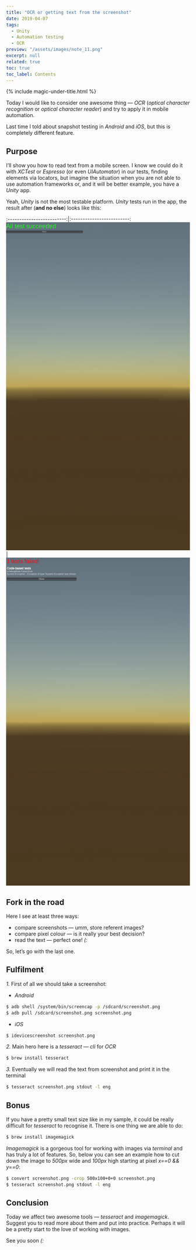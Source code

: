 ```yaml
---
title: "OCR or getting text from the screenshot"
date: 2019-04-07
tags:
  - Unity
  - Automation testing
  - OCR
preview: "/assets/images/note_11.png"
excerpt: null
related: true
toc: true
toc_label: Contents
---
```


{% include magic-under-title.html %}

Today I would like to consider one awesome thing — *OCR* (*optical character recognition* or *optical character reader*) and try to apply it in mobile automation.

Last time I told about snapshot testing in *Android* and *iOS*, but this is completely different feature.

## Purpose

I’ll show you how to read text from a mobile screen. I know we could do it with *XCTest* or *Espresso* (or even *UIAutomator*) in our tests, finding elements via locators, but imagine the situation when you are not able to use automation frameworks or, and it will be better example, you have a *Unity* app.

Yeah, *Unity* is not the most testable platform. *Unity* tests run in the app, the result after (**and no else**) looks like this:

:-------------------------:|:-------------------------:
![Succeess](/assets/images/note_11_1.png)  |  ![Failure](/assets/images/note_11_2.png)

## Fork in the road

Here I see at least three ways:
- compare screenshots — umm, store referent images?
- compare pixel colour — is it really your best decision?
- read the text — perfect one! *(:*

So, let’s go with the last one.

## Fulfilment

*1.* First of all we should take a screenshot:
- *Android*

```bash
$ adb shell /system/bin/screencap -p /sdcard/screenshot.png
$ adb pull /sdcard/screenshot.png screenshot.png
```

- *iOS*

```bash
$ idevicescreenshot screenshot.png
```

*2.* Main hero here is a *tesseract* — *cli* for *OCR*

```bash
$ brew install tesseract
```

*3.* Eventually we will read the text from screenshot and print it in the terminal

```bash
$ tesseract screenshot.png stdout -l eng
```

## Bonus

If you have a pretty small text size like in my sample, it could be really difficult for *tesseract* to recognise it. There is one thing we are able to do:

```bash
$ brew install imagemagick
```

*Imagemagick* is a gorgeous tool for working with images via *terminal* and has truly a lot of features. So, below you can see an example how to cut down the image to *500px* wide and *100px* high starting at pixel *x==0 && y==0*:

```bash
$ convert screenshot.png -crop 500x100+0+0 screenshot.png
$ tesseract screenshot.png stdout -l eng
```

## Conclusion

Today we affect two awesome tools — *tesseract* and *imagemagick*. Suggest you to read more about them and put into practice. Perhaps it will be a pretty start to the love of working with images.


See you soon *(:*